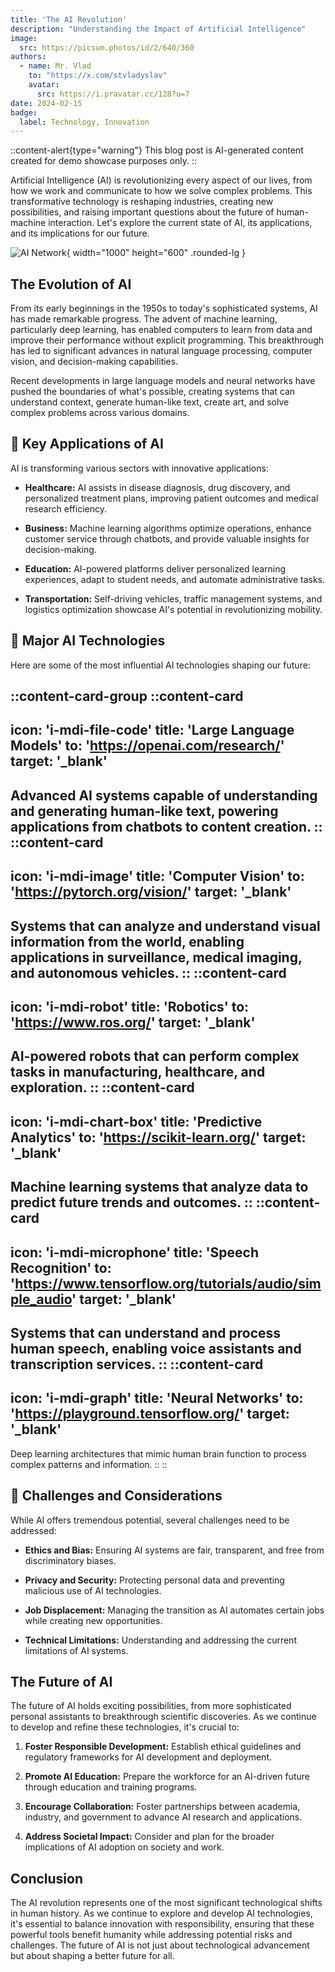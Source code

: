 ```yaml
---
title: 'The AI Revolution'
description: "Understanding the Impact of Artificial Intelligence"
image:
  src: https://picsum.photos/id/2/640/360
authors:
  - name: Mr. Vlad
    to: "https://x.com/stvladyslav"
    avatar:
      src: https://i.pravatar.cc/128?u=7
date: 2024-02-15
badge:
  label: Technology, Innovation
---
```


::content-alert{type="warning"}
This blog post is AI-generated content created for demo showcase purposes only.
::

Artificial Intelligence (AI) is revolutionizing every aspect of our lives, from how we work and communicate to how we solve complex problems. This transformative technology is reshaping industries, creating new possibilities, and raising important questions about the future of human-machine interaction. Let's explore the current state of AI, its applications, and its implications for our future.

![AI Network](https://picsum.photos/id/2/1000/600){ width="1000" height="600" .rounded-lg }

## The Evolution of AI

From its early beginnings in the 1950s to today's sophisticated systems, AI has made remarkable progress. The advent of machine learning, particularly deep learning, has enabled computers to learn from data and improve their performance without explicit programming. This breakthrough has led to significant advances in natural language processing, computer vision, and decision-making capabilities.

Recent developments in large language models and neural networks have pushed the boundaries of what's possible, creating systems that can understand context, generate human-like text, create art, and solve complex problems across various domains.

## 🚀 Key Applications of AI

AI is transforming various sectors with innovative applications:

- **Healthcare:** AI assists in disease diagnosis, drug discovery, and personalized treatment plans, improving patient outcomes and medical research efficiency.

- **Business:** Machine learning algorithms optimize operations, enhance customer service through chatbots, and provide valuable insights for decision-making.

- **Education:** AI-powered platforms deliver personalized learning experiences, adapt to student needs, and automate administrative tasks.

- **Transportation:** Self-driving vehicles, traffic management systems, and logistics optimization showcase AI's potential in revolutionizing mobility.

## 🤖 Major AI Technologies

Here are some of the most influential AI technologies shaping our future:

::content-card-group
  ::content-card
  ---
  icon: 'i-mdi-file-code'
  title: 'Large Language Models'
  to: 'https://openai.com/research/'
  target: '_blank'
  ---
  Advanced AI systems capable of understanding and generating human-like text, powering applications from chatbots to content creation.
  ::
  ::content-card
  ---
  icon: 'i-mdi-image'
  title: 'Computer Vision'
  to: 'https://pytorch.org/vision/'
  target: '_blank'
  ---
  Systems that can analyze and understand visual information from the world, enabling applications in surveillance, medical imaging, and autonomous vehicles.
  ::
  ::content-card
  ---
  icon: 'i-mdi-robot'
  title: 'Robotics'
  to: 'https://www.ros.org/'
  target: '_blank'
  ---
  AI-powered robots that can perform complex tasks in manufacturing, healthcare, and exploration.
  ::
  ::content-card
  ---
  icon: 'i-mdi-chart-box'
  title: 'Predictive Analytics'
  to: 'https://scikit-learn.org/'
  target: '_blank'
  ---
  Machine learning systems that analyze data to predict future trends and outcomes.
  ::
  ::content-card
  ---
  icon: 'i-mdi-microphone'
  title: 'Speech Recognition'
  to: 'https://www.tensorflow.org/tutorials/audio/simple_audio'
  target: '_blank'
  ---
  Systems that can understand and process human speech, enabling voice assistants and transcription services.
  ::
  ::content-card
  ---
  icon: 'i-mdi-graph'
  title: 'Neural Networks'
  to: 'https://playground.tensorflow.org/'
  target: '_blank'
  ---
  Deep learning architectures that mimic human brain function to process complex patterns and information.
  ::
::

## 🎯 Challenges and Considerations

While AI offers tremendous potential, several challenges need to be addressed:

- **Ethics and Bias:** Ensuring AI systems are fair, transparent, and free from discriminatory biases.

- **Privacy and Security:** Protecting personal data and preventing malicious use of AI technologies.

- **Job Displacement:** Managing the transition as AI automates certain jobs while creating new opportunities.

- **Technical Limitations:** Understanding and addressing the current limitations of AI systems.

## The Future of AI

The future of AI holds exciting possibilities, from more sophisticated personal assistants to breakthrough scientific discoveries. As we continue to develop and refine these technologies, it's crucial to:

1. **Foster Responsible Development:** Establish ethical guidelines and regulatory frameworks for AI development and deployment.

2. **Promote AI Education:** Prepare the workforce for an AI-driven future through education and training programs.

3. **Encourage Collaboration:** Foster partnerships between academia, industry, and government to advance AI research and applications.

4. **Address Societal Impact:** Consider and plan for the broader implications of AI adoption on society and work.

## Conclusion

The AI revolution represents one of the most significant technological shifts in human history. As we continue to explore and develop AI technologies, it's essential to balance innovation with responsibility, ensuring that these powerful tools benefit humanity while addressing potential risks and challenges. The future of AI is not just about technological advancement but about shaping a better future for all. 